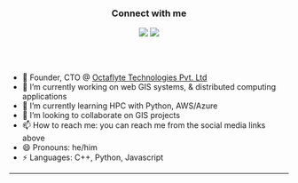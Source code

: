 <h3 align="center">Connect with me</h3>
<p align="center">
  <a href= "https://www.linkedin.com/in/umang-kalra-202a44169/"><img src="https://img.icons8.com/dusk/48/000000/linkedin.png"/></a>
  <a href= "https://twitter.com/WayTheo"><img src="https://img.icons8.com/dusk/48/000000/twitter.png"/></a>
</p>

<br/><br/>

- ‍💼 Founder, CTO @ [Octaflyte Technologies Pvt. Ltd](https://www.octaflyte.com/)
- 🔭 I’m currently working on web GIS systems, & distributed computing applications
- 🌱 I’m currently learning HPC with Python, AWS/Azure
- 👯 I’m looking to collaborate on GIS projects
- 📫 How to reach me: you can reach me from the social media links above
- 😄 Pronouns: he/him
- ⚡ Languages: C++, Python, Javascript
----
